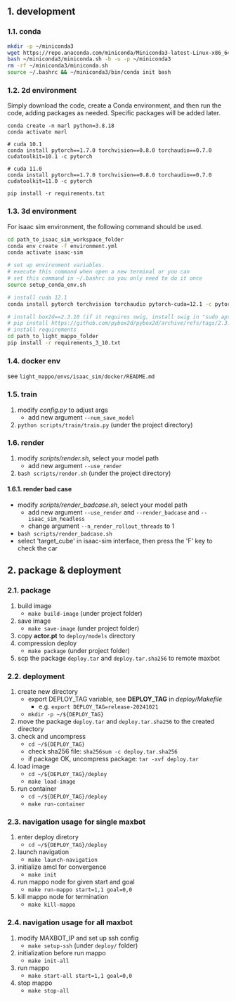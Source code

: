 ## 1. development

### 1.1. conda

```sh
mkdir -p ~/miniconda3
wget https://repo.anaconda.com/miniconda/Miniconda3-latest-Linux-x86_64.sh -O ~/miniconda3/miniconda.sh
bash ~/miniconda3/miniconda.sh -b -u -p ~/miniconda3
rm -rf ~/miniconda3/miniconda.sh
source ~/.bashrc && ~/miniconda3/bin/conda init bash
```

### 1.2. 2d environment

Simply download the code, create a Conda environment, and then run the code, adding packages as needed. Specific packages will be added later.

```
conda create -n marl python=3.8.18
conda activate marl
 
# cuda 10.1
conda install pytorch==1.7.0 torchvision==0.8.0 torchaudio==0.7.0 cudatoolkit=10.1 -c pytorch
 
# cuda 11.0
conda install pytorch==1.7.0 torchvision==0.8.0 torchaudio==0.7.0 cudatoolkit=11.0 -c pytorch
 
pip install -r requirements.txt
```
### 1.3. 3d environment

For isaac sim environment, the following command should be used.

```sh
cd path_to_isaac_sim_workspace_folder
conda env create -f environment.yml
conda activate isaac-sim

# set up environment variables.
# execute this command when open a new terminal or you can 
# set this command in ~/.bashrc so you only need to do it once
source setup_conda_env.sh

# install cuda 12.1
conda install pytorch torchvision torchaudio pytorch-cuda=12.1 -c pytorch -c nvidia

# install box2d==2.3.10 (if it requires swig, install swig in "sudo apt install swig")
# pip install https://github.com/pybox2d/pybox2d/archive/refs/tags/2.3.10.tar.gz
# install requirements
cd path_to_light_mappo_folder
pip install -r requirements_3_10.txt
```

### 1.4. docker env

see `light_mappo/envs/isaac_sim/docker/README.md`

### 1.5. train

1. modify *config.py* to adjust args
    - add new argument `--num_save_model`
2. `python scripts/train/train.py` (under the project directory)

### 1.6. render

1. modify *scripts/render.sh*, select your model path
    - add new argument `--use_render`
2. `bash scripts/render.sh` (under the project directory)

#### 1.6.1. render bad case

- modify *scripts/render_badcase.sh*, select your model path
    - add new argument `--use_render` and `--render_badcase` and `--isaac_sim_headless`
    - change argument `--n_render_rollout_threads` to 1
- `bash scripts/render_badcase.sh`
- select 'target_cube' in isaac-sim interface, then press the 'F' key to check the car 

## 2. package & deployment

### 2.1. package

1. build image
    - `make build-image` (under project folder)
2. save image
    - `make save-image` (under project folder)
3. copy **actor.pt** to `deploy/models` directory
4. compression deploy
    - `make package` (under project folder)
5. scp the package `deploy.tar` and `deploy.tar.sha256` to remote maxbot

### 2.2. deployment

1. create new directory
    - export DEPLOY_TAG variable, see **DEPLOY_TAG** in *deploy/Makefile*
        - e.g. `export DEPLOY_TAG=release-20241021`
    - `mkdir -p ~/${DEPLOY_TAG}`
2. move the package `deploy.tar` and `deploy.tar.sha256` to the created directory
3. check and uncompress
    - `cd ~/${DEPLOY_TAG}`
    - check sha256 file: `sha256sum -c deploy.tar.sha256`
    - if package OK, uncompress package: `tar -xvf deploy.tar`
4. load image
    - `cd ~/${DEPLOY_TAG}/deploy`
    - `make load-image`
5. run container
    - `cd ~/${DEPLOY_TAG}/deploy`
    - `make run-container`

### 2.3. navigation usage for single maxbot

1. enter deploy diretory
    - `cd ~/${DEPLOY_TAG}/deploy`
2. launch navigation
    - `make launch-navigation`
3. initialize amcl for convergence
    - `make init`
4. run mappo node for given start and goal
    - `make run-mappo start=1,1 goal=0,0`
5. kill mappo node for termination
    - `make kill-mappo`

### 2.4. navigation usage for all maxbot

1. modify MAXBOT_IP and set up ssh config 
    - `make setup-ssh` (under `deploy/` folder)
2. initialization before run mappo
    - `make init-all`
3. run mappo
    - `make start-all start=1,1 goal=0,0`
4. stop mappo
    - `make stop-all`
